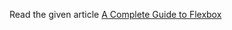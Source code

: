 Read the given article
[A Complete Guide to Flexbox](https://css-tricks.com/snippets/css/a-guide-to-flexbox)